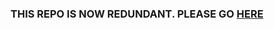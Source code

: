 ### THIS REPO IS NOW REDUNDANT. PLEASE GO [HERE](https://github.com/BradFitz66/Stylized-Terrain-URP/tree/main) 
